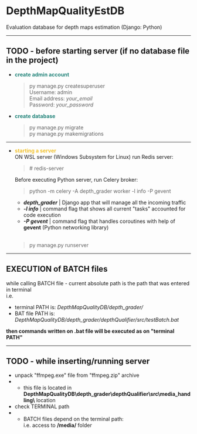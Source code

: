 # DepthMapQualityEstDB
Evaluation database for depth maps estimation (Django: Python)

***
TODO - before starting server (if no database file in the project)
-------------------
* <span style="color:#26867C"><b>create admin account</b></span>
    > py manage.py createsuperuser<br>
    > Username: admin<br>
    > Email address: _your_email_<br>
    > Password: _your_password_
* <span style="color:#26867C"><b>create database</b></span>
    > py manage.py migrate<br>
    > py manage.py makemigrations

***
* <span style="color:#f1c232"><b>starting a server</b></span><br>
    ON WSL server (Windows Subsystem for Linux) run Redis server:
    >\# redis-server<br>
    

    Before executing Python server, run Celery broker:
    > python -m celery -A depth_grader worker -l info -P gevent

    * **_depth_grader_** | Django app that will manage all the incoming traffic
    * **_-l info_** | command flag that shows all current "tasks" accounted for code execution
    * **_-P gevent_** | command flag that handles coroutines with help of **gevent** (Python networking library)<br><br>

    > py manage.py runserver

***
EXECUTION of BATCH files
--------------------
while calling BATCH file - current absolute path is the path that was entered in terminal<br>
i.e. 

* terminal PATH is: <em>DepthMapQualityDB/depth_grader/</em>
* BAT file PATH is: <em>DepthMapQualityDB/depth_grader/depthQualifier/src/testBatch.bat</em>

**then commands written on .bat file will be executed as on "terminal PATH"**

***
TODO - while inserting/running server
--------------------
* unpack "ffmpeg.exe" file from "ffmpeg.zip" archive
* * this file is located in **DepthMapQualityDB\depth_grader\depthQualifier\src\media_handling\\** location
* check TERMINAL path
* * BATCH files depend on the terminal path:<br>
i.e. access to **/media/** folder